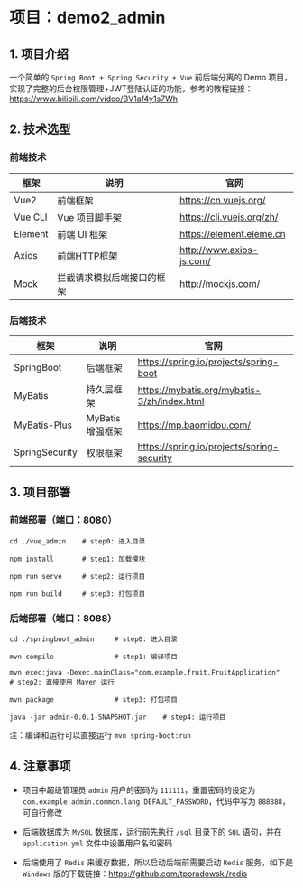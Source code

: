 # 项目：demo2_admin

## 1. 项目介绍

一个简单的 `Spring Boot + Spring Security + Vue` 前后端分离的 Demo 项目，实现了完整的后台权限管理+JWT登陆认证的功能，参考的教程链接：https://www.bilibili.com/video/BV1af4y1s7Wh

## 2. 技术选型

### 前端技术
| 框架    | 说明                      | 官网                       |
| ------- | ------------------------ | -------------------------- |
| Vue2    | 前端框架                  | https://cn.vuejs.org/      |
| Vue CLI | Vue 项目脚手架            | https://cli.vuejs.org/zh/  |
| Element | 前端 UI 框架              | https://element.eleme.cn   |
| Axios   | 前端HTTP框架              | http://www.axios-js.com/   |
| Mock    | 拦截请求模拟后端接口的框架 | http://mockjs.com/         |

### 后端技术

| 框架           | 说明             | 官网                                        |
| -------------- | --------------- | ------------------------------------------- |
| SpringBoot     | 后端框架         | https://spring.io/projects/spring-boot      |
| MyBatis        | 持久层框架       | https://mybatis.org/mybatis-3/zh/index.html |
| MyBatis-Plus   | MyBatis 增强框架 | https://mp.baomidou.com/                    |
| SpringSecurity | 权限框架         | https://spring.io/projects/spring-security  |

## 3. 项目部署

### 前端部署（端口：8080）

```shell
cd ./vue_admin    # step0: 进入目录

npm install       # step1: 加载模块

npm run serve     # step2: 运行项目

npm run build     # step3: 打包项目
```

### 后端部署（端口：8088）

```shell
cd ./springboot_admin     # step0: 进入目录

mvn compile               # step1: 编译项目

mvn exec:java -Dexec.mainClass="com.example.fruit.FruitApplication"    # step2: 直接使用 Maven 运行

mvn package               # step3: 打包项目

java -jar admin-0.0.1-SNAPSHOT.jar    # step4: 运行项目
```

注：编译和运行可以直接运行 `mvn spring-boot:run`

## 4. 注意事项

* 项目中超级管理员 `admin` 用户的密码为 `111111`，重置密码的设定为 `com.example.admin.common.lang.DEFAULT_PASSWORD`，代码中写为 `888888`，可自行修改

* 后端数据库为 `MySQL` 数据库，运行前先执行 `/sql` 目录下的 `SQL` 语句，并在 `application.yml` 文件中设置用户名和密码

* 后端使用了 `Redis` 来缓存数据，所以启动后端前需要启动 `Redis` 服务，如下是 `Windows` 版的下载链接：https://github.com/tporadowski/redis